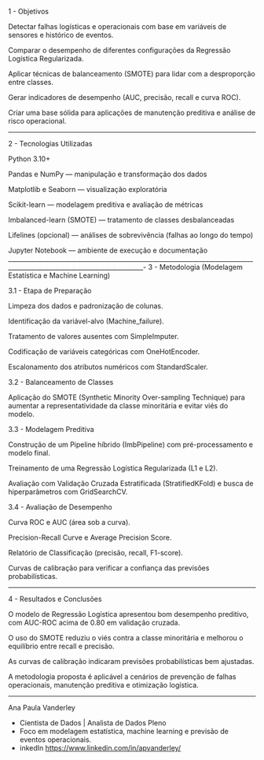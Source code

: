 1 - Objetivos

Detectar falhas logísticas e operacionais com base em variáveis de sensores e histórico de eventos.

Comparar o desempenho de diferentes configurações da Regressão Logística Regularizada.

Aplicar técnicas de balanceamento (SMOTE) para lidar com a desproporção entre classes.

Gerar indicadores de desempenho (AUC, precisão, recall e curva ROC).

Criar uma base sólida para aplicações de manutenção preditiva e análise de risco operacional.
______________________________________________________________________________________________________________________________

2 - Tecnologias Utilizadas

Python 3.10+

Pandas e NumPy — manipulação e transformação dos dados

Matplotlib e Seaborn — visualização exploratória

Scikit-learn — modelagem preditiva e avaliação de métricas

Imbalanced-learn (SMOTE) — tratamento de classes desbalanceadas

Lifelines (opcional) — análises de sobrevivência (falhas ao longo do tempo)

Jupyter Notebook — ambiente de execução e documentação
_________________________________________________________________________________________________________________________-
3 - Metodologia (Modelagem Estatística e Machine Learning)

3.1 - Etapa de Preparação

Limpeza dos dados e padronização de colunas.

Identificação da variável-alvo (Machine_failure).

Tratamento de valores ausentes com SimpleImputer.

Codificação de variáveis categóricas com OneHotEncoder.

Escalonamento dos atributos numéricos com StandardScaler.

3.2 - Balanceamento de Classes

Aplicação do SMOTE (Synthetic Minority Over-sampling Technique) para aumentar a representatividade da classe minoritária e evitar viés do modelo.

3.3 - Modelagem Preditiva

Construção de um Pipeline híbrido (ImbPipeline) com pré-processamento e modelo final.

Treinamento de uma Regressão Logística Regularizada (L1 e L2).

Avaliação com Validação Cruzada Estratificada (StratifiedKFold) e busca de hiperparâmetros com GridSearchCV.

3.4 - Avaliação de Desempenho

Curva ROC e AUC (área sob a curva).

Precision-Recall Curve e Average Precision Score.

Relatório de Classificação (precisão, recall, F1-score).

Curvas de calibração para verificar a confiança das previsões probabilísticas.

__________________________________________________________________________________________________________________________________________
4 - Resultados e Conclusões

O modelo de Regressão Logística apresentou bom desempenho preditivo, com AUC-ROC acima de 0.80 em validação cruzada.

O uso do SMOTE reduziu o viés contra a classe minoritária e melhorou o equilíbrio entre recall e precisão.

As curvas de calibração indicaram previsões probabilísticas bem ajustadas.

A metodologia proposta é aplicável a cenários de prevenção de falhas operacionais, manutenção preditiva e otimização logística.

___________________________________________________________________________________________________________________________________________
Ana Paula Vanderley
*  Cientista de Dados | Analista de Dados Pleno
*  Foco em modelagem estatística, machine learning e previsão de eventos operacionais.
*   inkedIn  https://www.linkedin.com/in/apvanderley/
